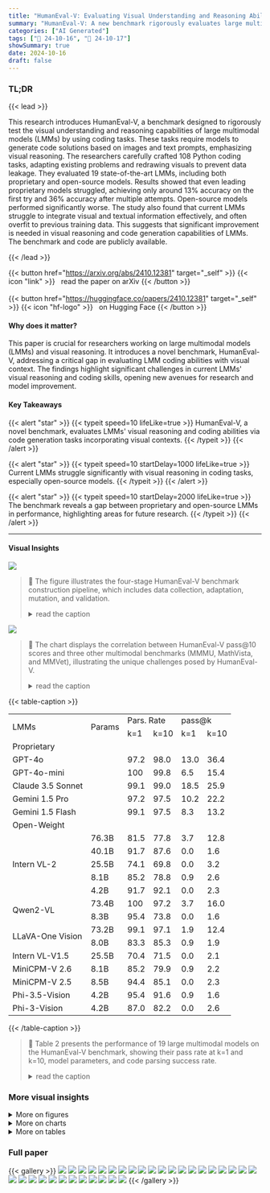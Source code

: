 ```yaml
---
title: "HumanEval-V: Evaluating Visual Understanding and Reasoning Abilities of Large Multimodal Models Through Coding Tasks"
summary: "HumanEval-V: A new benchmark rigorously evaluates large multimodal models' visual understanding and reasoning abilities through carefully designed coding tasks, revealing significant limitations in cu..."
categories: ["AI Generated"]
tags: ["🔖 24-10-16", "🤗 24-10-17"]
showSummary: true
date: 2024-10-16
draft: false
---
```


### TL;DR


{{< lead >}}

This research introduces HumanEval-V, a benchmark designed to rigorously test the visual understanding and reasoning capabilities of large multimodal models (LMMs) by using coding tasks.  These tasks require models to generate code solutions based on images and text prompts, emphasizing visual reasoning. The researchers carefully crafted 108 Python coding tasks, adapting existing problems and redrawing visuals to prevent data leakage.  They evaluated 19 state-of-the-art LMMs, including both proprietary and open-source models.  Results showed that even leading proprietary models struggled, achieving only around 13% accuracy on the first try and 36% accuracy after multiple attempts. Open-source models performed significantly worse.  The study also found that current LMMs struggle to integrate visual and textual information effectively, and often overfit to previous training data. This suggests that significant improvement is needed in visual reasoning and code generation capabilities of LMMs. The benchmark and code are publicly available.

{{< /lead >}}


{{< button href="https://arxiv.org/abs/2410.12381" target="_self" >}}
{{< icon "link" >}} &nbsp; read the paper on arXiv
{{< /button >}}
<br><br>
{{< button href="https://huggingface.co/papers/2410.12381" target="_self" >}}
{{< icon "hf-logo" >}} &nbsp; on Hugging Face
{{< /button >}}

#### Why does it matter?
This paper is crucial for researchers working on large multimodal models (LMMs) and visual reasoning.  It introduces a novel benchmark, HumanEval-V, addressing a critical gap in evaluating LMM coding abilities with visual context. The findings highlight significant challenges in current LMMs' visual reasoning and coding skills, opening new avenues for research and model improvement.
#### Key Takeaways

{{< alert "star" >}}
{{< typeit speed=10 lifeLike=true >}} HumanEval-V, a novel benchmark, evaluates LMMs' visual reasoning and coding abilities via code generation tasks incorporating visual contexts. {{< /typeit >}}
{{< /alert >}}

{{< alert "star" >}}
{{< typeit speed=10 startDelay=1000 lifeLike=true >}} Current LMMs struggle significantly with visual reasoning in coding tasks, especially open-source models. {{< /typeit >}}
{{< /alert >}}

{{< alert "star" >}}
{{< typeit speed=10 startDelay=2000 lifeLike=true >}} The benchmark reveals a gap between proprietary and open-source LMMs in performance, highlighting areas for future research. {{< /typeit >}}
{{< /alert >}}

------
#### Visual Insights



![](figures/figures_3_0.png)

> 🔼 The figure illustrates the four-stage HumanEval-V benchmark construction pipeline, which includes data collection, adaptation, mutation, and validation.
> <details>
> <summary>read the caption</summary>
> Figure 2: The HumanEval-V construction pipeline, with representative examples for each stage.
> </details>





![](charts/charts_7_0.png)

> 🔼 The chart displays the correlation between HumanEval-V pass@10 scores and three other multimodal benchmarks (MMMU, MathVista, and MMVet), illustrating the unique challenges posed by HumanEval-V.
> <details>
> <summary>read the caption</summary>
> Figure 4: Correlation analysis between HumanEval-V pass@10 results and three popular multimodal benchmarks spanning multidisciplinary abilities.
> </details>





{{< table-caption >}}
<table id='0' style='font-size:16px'><tr><td rowspan="2">LMMs</td><td rowspan="2">Params</td><td colspan="2">Pars. Rate</td><td colspan="2">pass@k</td></tr><tr><td>k=1</td><td>k=10</td><td>k=1</td><td>k=10</td></tr><tr><td colspan="6">Proprietary</td></tr><tr><td>GPT-4o</td><td></td><td>97.2</td><td>98.0</td><td>13.0</td><td>36.4</td></tr><tr><td>GPT-4o-mini</td><td></td><td>100</td><td>99.8</td><td>6.5</td><td>15.4</td></tr><tr><td>Claude 3.5 Sonnet</td><td></td><td>99.1</td><td>99.0</td><td>18.5</td><td>25.9</td></tr><tr><td>Gemini 1.5 Pro</td><td></td><td>97.2</td><td>97.5</td><td>10.2</td><td>22.2</td></tr><tr><td>Gemini 1.5 Flash</td><td></td><td>99.1</td><td>97.5</td><td>8.3</td><td>13.2</td></tr><tr><td colspan="6">Open-Weight</td></tr><tr><td rowspan="5">Intern VL-2</td><td>76.3B</td><td>81.5</td><td>77.8</td><td>3.7</td><td>12.8</td></tr><tr><td>40.1B</td><td>91.7</td><td>87.6</td><td>0.0</td><td>1.6</td></tr><tr><td>25.5B</td><td>74.1</td><td>69.8</td><td>0.0</td><td>3.2</td></tr><tr><td>8.1B</td><td>85.2</td><td>78.8</td><td>0.9</td><td>2.6</td></tr><tr><td>4.2B</td><td>91.7</td><td>92.1</td><td>0.0</td><td>2.3</td></tr><tr><td rowspan="2">Qwen2-VL</td><td>73.4B</td><td>100</td><td>97.2</td><td>3.7</td><td>16.0</td></tr><tr><td>8.3B</td><td>95.4</td><td>73.8</td><td>0.0</td><td>1.6</td></tr><tr><td rowspan="2">LLaVA-One Vision</td><td>73.2B</td><td>99.1</td><td>97.1</td><td>1.9</td><td>12.4</td></tr><tr><td>8.0B</td><td>83.3</td><td>85.3</td><td>0.9</td><td>1.9</td></tr><tr><td>Intern VL-V1.5</td><td>25.5B</td><td>70.4</td><td>71.5</td><td>0.0</td><td>2.1</td></tr><tr><td>MiniCPM-V 2.6</td><td>8.1B</td><td>85.2</td><td>79.9</td><td>0.9</td><td>2.2</td></tr><tr><td>MiniCPM-V 2.5</td><td>8.5B</td><td>94.4</td><td>85.1</td><td>0.0</td><td>2.3</td></tr><tr><td>Phi-3.5-Vision</td><td>4.2B</td><td>95.4</td><td>91.6</td><td>0.9</td><td>1.6</td></tr><tr><td>Phi-3-Vision</td><td>4.2B</td><td>87.0</td><td>82.2</td><td>0.0</td><td>2.6</td></tr></table>{{< /table-caption >}}

> 🔼 Table 2 presents the performance of 19 large multimodal models on the HumanEval-V benchmark, showing their pass rate at k=1 and k=10, model parameters, and code parsing success rate.
> <details>
> <summary>read the caption</summary>
> Table 2: Performance of 19 LMMs on HumanEval-V. Scores are shown as percentages, with the highest values highlighted in bold. We also include model size (Params) and code Parsing Success Rate (Pars. Rate).
> </details>



### More visual insights

<details>
<summary>More on figures
</summary>


![](figures/figures_17_0.png)

> 🔼 The figure illustrates the four-stage pipeline (collect, adapt, mutate, and validate) used to construct the HumanEval-V benchmark, showing representative examples for each stage.
> <details>
> <summary>read the caption</summary>
> Figure 2: The HumanEval-V construction pipeline, with representative examples for each stage.
> </details>



![](figures/figures_22_0.png)

> 🔼 The figure shows an example coding task from the HumanEval-V benchmark that requires visual reasoning to complete a Python function.
> <details>
> <summary>read the caption</summary>
> Figure 1: An example coding task in HumanEval-V that all LMMs evaluated in this work cannot solve, including GPT-40 and Claude 3.5 Sonnet. Related error analysis can be found in Appendix A.
> </details>



![](figures/figures_23_0.png)

> 🔼 The figure shows a selection of diverse visual elements used in HumanEval-V coding tasks, showcasing the variety of visual contexts used.
> <details>
> <summary>read the caption</summary>
> Figure 7: A curated selection of representative images in HumanEval-V, covering visual elements like trees, graphs, matrices, maps, grids, flowcharts, and more.
> </details>



![](figures/figures_23_1.png)

> 🔼 The figure illustrates the HumanEval-V construction pipeline, showing the steps involved in collecting, adapting, mutating, and validating coding tasks.
> <details>
> <summary>read the caption</summary>
> Figure 2: The HumanEval-V construction pipeline, with representative examples for each stage.
> </details>



![](figures/figures_24_0.png)

> 🔼 The figure shows an example coding task from HumanEval-V which involves determining if two line segments ultimately intersect, based on visual input and a Python function signature.
> <details>
> <summary>read the caption</summary>
> Figure 1: An example coding task in HumanEval-V that all LMMs evaluated in this work cannot solve, including GPT-40 and Claude 3.5 Sonnet. Related error analysis can be found in Appendix A.
> </details>



![](figures/figures_25_0.png)

> 🔼 The figure illustrates the four-stage HumanEval-V benchmark construction pipeline: collecting, adapting, mutating, and validating coding tasks.
> <details>
> <summary>read the caption</summary>
> Figure 2: The HumanEval-V construction pipeline, with representative examples for each stage.
> </details>



![](figures/figures_26_0.png)

> 🔼 An example coding task in HumanEval-V that emphasizes the need for visual reasoning and cannot be solved by state-of-the-art large multimodal models.
> <details>
> <summary>read the caption</summary>
> Figure 1: An example coding task in HumanEval-V that all LMMs evaluated in this work cannot solve, including GPT-40 and Claude 3.5 Sonnet. Related error analysis can be found in Appendix A.
> </details>



![](figures/figures_27_0.png)

> 🔼 The figure illustrates the HumanEval-V construction pipeline, showing the four main stages: collection, adaptation, mutation, and validation, with representative examples of each stage.
> <details>
> <summary>read the caption</summary>
> Figure 2: The HumanEval-V construction pipeline, with representative examples for each stage.
> </details>



![](figures/figures_28_0.png)

> 🔼 The figure shows an example coding task from the HumanEval-V benchmark, which requires LMMs to solve a geometric intersection problem using only visual information and a function signature.
> <details>
> <summary>read the caption</summary>
> Figure 1: An example coding task in HumanEval-V that all LMMs evaluated in this work cannot solve, including GPT-40 and Claude 3.5 Sonnet. Related error analysis can be found in Appendix A.
> </details>



![](figures/figures_29_0.png)

> 🔼 The figure shows an example coding task from the HumanEval-V benchmark that requires visual reasoning to solve a geometric intersection problem.
> <details>
> <summary>read the caption</summary>
> Figure 1: An example coding task in HumanEval-V that all LMMs evaluated in this work cannot solve, including GPT-40 and Claude 3.5 Sonnet. Related error analysis can be found in Appendix A.
> </details>



![](figures/figures_30_0.png)

> 🔼 The figure shows an example of a coding task from the HumanEval-V benchmark, which involves determining if two line segments intersect based on their coordinates shown in an image.
> <details>
> <summary>read the caption</summary>
> Figure 1: An example coding task in HumanEval-V that all LMMs evaluated in this work cannot solve, including GPT-40 and Claude 3.5 Sonnet. Related error analysis can be found in Appendix A.
> </details>



![](figures/figures_31_0.png)

> 🔼 The figure shows an example coding task from HumanEval-V which requires LMMs to determine if two line segments intersect based on a visual context and textual description.
> <details>
> <summary>read the caption</summary>
> Figure 1: An example coding task in HumanEval-V that all LMMs evaluated in this work cannot solve, including GPT-40 and Claude 3.5 Sonnet. Related error analysis can be found in Appendix A.
> </details>



</details>



<details>
<summary>More on charts
</summary>


![](charts/charts_16_0.png "🔼 Figure 1: An example coding task in HumanEval-V that all LMMs evaluated in this work cannot solve, including GPT-40 and Claude 3.5 Sonnet. Related error analysis can be found in Appendix A.")

> 🔼 The chart shows an example coding task from the HumanEval-V benchmark, illustrating a problem that current state-of-the-art large multimodal models (LMMs) are unable to solve.
> <details>
> <summary>read the caption</summary>
> Figure 1: An example coding task in HumanEval-V that all LMMs evaluated in this work cannot solve, including GPT-40 and Claude 3.5 Sonnet. Related error analysis can be found in Appendix A.
> </details>


![](charts/charts_20_0.png "🔼 Figure 8: The correlations between six multimodal benchmarks, including HumanEval-V. Each subplot, except on the diagonal, visualizes the relationship between two benchmarks.")

> 🔼 The chart visualizes the correlations between HumanEval-V and five other multimodal benchmarks, showing the relationships between benchmark pairs.
> <details>
> <summary>read the caption</summary>
> Figure 8: The correlations between six multimodal benchmarks, including HumanEval-V. Each subplot, except on the diagonal, visualizes the relationship between two benchmarks.
> </details>


![](charts/charts_21_0.png "🔼 Figure 16: A positive example in our data screening process, sourced from CodeForces (https://codeforces.com/problemset/problem/1996/B).")

> 🔼 The chart shows an example of a grid reduction problem where a larger grid is reduced to a smaller grid by a factor of k, where each k x k block is replaced by a single cell representing the value of the cells in that block.
> <details>
> <summary>read the caption</summary>
> Figure 16: A positive example in our data screening process, sourced from CodeForces (https://codeforces.com/problemset/problem/1996/B).
> </details>


![](charts/charts_24_0.png "🔼 Table 2: Performance of 19 LMMs on HumanEval-V. Scores are shown as percentages, with the highest values highlighted in bold. We also include model size (Params) and code Parsing Success Rate (Pars. Rate).")

> 🔼 The table shows the performance of 19 large multimodal models (LLMs) on the HumanEval-V benchmark, including pass rate at k=1 and k=10, model parameters, and parsing success rate.
> <details>
> <summary>read the caption</summary>
> Table 2: Performance of 19 LMMs on HumanEval-V. Scores are shown as percentages, with the highest values highlighted in bold. We also include model size (Params) and code Parsing Success Rate (Pars. Rate).
> </details>


![](charts/charts_26_0.png "🔼 Figure 20: A mutated version of the coding task from Figure 17.")

> 🔼 The chart shows a mutated version of a coding task, changing the image pattern from a five-pointed star to a six-pointed star while maintaining the overall task settings.
> <details>
> <summary>read the caption</summary>
> Figure 20: A mutated version of the coding task from Figure 17.
> </details>


![](charts/charts_26_1.png "🔼 Figure 4: Correlation analysis between HumanEval-V pass@10 results and three popular multimodal benchmarks spanning multidisciplinary abilities.")

> 🔼 The chart displays the correlation analysis between HumanEval-V pass@10 results and three other popular multimodal benchmarks that assess multidisciplinary abilities.
> <details>
> <summary>read the caption</summary>
> Figure 4: Correlation analysis between HumanEval-V pass@10 results and three popular multimodal benchmarks spanning multidisciplinary abilities.
> </details>


![](charts/charts_29_0.png "🔼 Figure 20: A mutated version of the coding task from Figure 17.")

> 🔼 The chart shows a mutated version of a coding task involving connecting points to form a six-pointed star instead of a five-pointed star, increasing the visual complexity.
> <details>
> <summary>read the caption</summary>
> Figure 20: A mutated version of the coding task from Figure 17.
> </details>


</details>



<details>
<summary>More on tables
</summary>


{{< table-caption >}}
<br><table id='11' style='font-size:16px'><tr><td>","</td><td></td></tr><tr><td>Image Description: The image demonstrates the logical OR operation between segments of seven-segment displays. In each result, certain segments are highlighted in red. Here 's a detailed description of each example with the highlighted segments: ### First Example: Operation: 0 or 1, Result: Digit 0. ### Second Example: Operation: 5 or 3, Result: Digit 9. ### Third Example: · · · · Test Cases:</td><td>An Incorrect Solution Generated by InternVL-2-26B: def solution(numbers : List[int]) -> int: segment_map = { 0: [6, 2, 5], 1 : [5], 2: [2, 5, 3], 3: [5, 3], 4: [4, 2, 3], 5: [2, 3, 5], 6: [5, 4], 7: [2, 3], 8: [2, 3, 4, 5], 9: [2, 3, 5] } illuminated_segments = set() for num in numbers: num_segments = segment_map[num] illuminated_segments. update(num_segments) return len(illuminated_segments)</td></tr></table>{{< /table-caption >}}
> 🔼 {{ table.description }}
> <details>
> <summary>read the caption</summary>
> {{ table.caption }}
> </details>


> Table 2 presents the performance of 19 large multimodal models on the HumanEval-V benchmark, showing their pass@1 and pass@10 scores, model parameters, and parsing success rates.


{{< table-caption >}}
<table id='14' style='font-size:20px'><tr><td rowspan="2">LMMs</td><td rowspan="2">LLM Decoders</td><td colspan="2">Params</td><td colspan="2">HumanEval+</td><td colspan="2">MBPP+</td></tr><tr><td>LLM</td><td>LMM</td><td>LLM</td><td>LMM</td><td>LLM</td><td>LMM</td></tr><tr><td>Intern VL-2</td><td>Nous-Hermes-2- Yi</td><td>34.4B</td><td>40.1B</td><td>66.5</td><td>38.4�28.1</td><td>57.9</td><td>47.1�10.8</td></tr><tr><td>Intern VL-2</td><td>InternLM2-Chat</td><td>19.9B</td><td>25.5B</td><td>65.2</td><td>54.9⌀10.3</td><td>55.4</td><td>51.913.5</td></tr><tr><td>InternVL-2</td><td>InternLM2.5-Chat</td><td>7.7B</td><td>8.1B</td><td>63.4</td><td>50.0⌀13.4</td><td>53.9</td><td>52.4↓1.5</td></tr><tr><td>InternVL-2</td><td>Phi-3-Mini-Instruct</td><td>3.8B</td><td>4.2B</td><td>64.0</td><td>57.3、6.7</td><td>57.1</td><td>57.1 0.0</td></tr><tr><td>Phi-3.5-Vision</td><td>Phi-3.5-Mini-Instruct</td><td>3.8B</td><td>4.2B</td><td>65.9</td><td>51.8⌀14.1</td><td>52.6</td><td>50.4↓2.2</td></tr><tr><td>Qwen2-VL</td><td>Qwen2</td><td>7.6B</td><td>8.3B</td><td>58.5</td><td>65.2 6.7</td><td>53.1</td><td>43.6�9.5</td></tr><tr><td>LLaVA-OneVision</td><td>Qwen2</td><td>7.6B</td><td>8.0B</td><td>58.5</td><td>59.1 0.6</td><td>53.1</td><td>51.6⌀1.5</td></tr><tr><td>MiniCPM-V 2.6</td><td>Qwen2</td><td>7.6B</td><td>8.1B</td><td>58.5</td><td>39.6�18.9</td><td>53.1</td><td>37.6⌀15.5</td></tr><tr><td>MiniCPM-V 2.5</td><td>Llama-3-Instruct</td><td>8.0B</td><td>8.5B</td><td>55.5</td><td>46.3�9.2</td><td>51.9</td><td>47.1 4.8</td></tr><tr><td>GPT-4o</td><td></td><td></td><td></td><td></td><td>86.0</td><td></td><td>68.7</td></tr><tr><td>GPT-4o-mini</td><td></td><td></td><td></td><td></td><td>84.8</td><td></td><td>65.7</td></tr></table>{{< /table-caption >}}
> 🔼 {{ table.description }}
> <details>
> <summary>read the caption</summary>
> {{ table.caption }}
> </details>


> Table 2 presents the performance of 19 large multimodal models (LMMs) on the HumanEval-V benchmark, showing their pass rate, model size, and parsing success rate.


{{< table-caption >}}
<table id='2' style='font-size:14px'><tr><td rowspan="2">LMMs</td><td rowspan="2">Params</td><td rowspan="2">pass@1</td><td rowspan="2">pass@10</td><td colspan="4">pass@k (n = 100)</td></tr><tr><td>k=10</td><td>k=20</td><td>k=50</td><td>k=100</td></tr><tr><td colspan="8">Proprietary</td></tr><tr><td>GPT-4o</td><td></td><td>13.0</td><td>36.4</td><td>39.0</td><td>44.1</td><td>49.9</td><td>53.7</td></tr><tr><td>GPT-4o-mini</td><td></td><td>6.5</td><td>15.4</td><td>15.3</td><td>20.1</td><td>26.7</td><td>31.5</td></tr><tr><td colspan="8">Open-Weight</td></tr><tr><td>Intern VL-2</td><td>40.1B</td><td>0.0</td><td>1.6</td><td>3.0</td><td>4.9</td><td>8.0</td><td>10.2</td></tr><tr><td>InternVL-2</td><td>25.5B</td><td>0.0</td><td>3.2</td><td>3.2</td><td>4.9</td><td>7.7</td><td>10.2</td></tr><tr><td>InternVL-2</td><td>8.1B</td><td>0.9</td><td>2.6</td><td>3.0</td><td>5.0</td><td>8.4</td><td>10.2</td></tr><tr><td>InternVL-2</td><td>4.2B</td><td>0.0</td><td>2.3</td><td>2.3</td><td>4.4</td><td>9.4</td><td>14.8</td></tr><tr><td>Qwen2-VL</td><td>8.3B</td><td>0.0</td><td>1.6</td><td>3.1</td><td>5.2</td><td>8.7</td><td>11.1</td></tr><tr><td>LLaVA-OneVision</td><td>8.0B</td><td>0.9</td><td>1.9</td><td>1.9</td><td>3.4</td><td>6.7</td><td>10.2</td></tr><tr><td>Intern VL-Chat-V1.5</td><td>25.5B</td><td>0.0</td><td>2.1</td><td>3.1</td><td>5.3</td><td>9.3</td><td>13.0</td></tr><tr><td>MiniCPM-V 2.6</td><td>8.1B</td><td>0.9</td><td>2.2</td><td>1.7</td><td>2.8</td><td>4.8</td><td>7.4</td></tr><tr><td>MiniCPM-V 2.5</td><td>8.5B</td><td>0.0</td><td>2.3</td><td>1.3</td><td>2.4</td><td>5.5</td><td>9.3</td></tr><tr><td>Phi-3.5-Vision</td><td>4.2B</td><td>0.9</td><td>1.6</td><td>2.1</td><td>3.3</td><td>5.0</td><td>6.5</td></tr><tr><td>Phi-3-Vision</td><td>4.2B</td><td>0.0</td><td>2.6</td><td>1.8</td><td>3.3</td><td>6.6</td><td>9.3</td></tr></table>{{< /table-caption >}}
> 🔼 {{ table.description }}
> <details>
> <summary>read the caption</summary>
> {{ table.caption }}
> </details>


> Table 2 presents the performance of 19 large multimodal models (LMMs) on the HumanEval-V benchmark, showing their pass@1 and pass@10 scores, model parameters, and parsing success rates.


{{< table-caption >}}
<table id='4' style='font-size:16px'><tr><td rowspan="2">LMMs</td><td rowspan="2">pass@1</td><td rowspan="2">pass@ 10</td><td colspan="6">pass@k (n = 1, 000)</td></tr><tr><td>k=100</td><td>k=200</td><td>k=400</td><td>k=600</td><td>k=800</td><td>k=1000</td></tr><tr><td>GPT-4o</td><td>13.0</td><td>36.4</td><td>55.3</td><td>59.9</td><td>64.3</td><td>66.4</td><td>67.7</td><td>68.5</td></tr><tr><td>GPT-4o-mini</td><td>6.5</td><td>15.4</td><td>31.3</td><td>36.0</td><td>40.5</td><td>43.0</td><td>44.9</td><td>46.3</td></tr></table>{{< /table-caption >}}
> 🔼 {{ table.description }}
> <details>
> <summary>read the caption</summary>
> {{ table.caption }}
> </details>


> Table 2 presents the performance of 19 large multimodal models on the HumanEval-V benchmark, showing their pass@1 and pass@10 scores, model sizes, and parsing success rates.


{{< table-caption >}}
<table id='2' style='font-size:16px'><tr><td rowspan="2">Models</td><td rowspan="2">Params</td><td colspan="5">Multidisciplinary Multimodal Benchmarks</td><td colspan="2">HumanEval-V</td></tr><tr><td>MMMU</td><td>MathVista</td><td>MMVet</td><td>MME</td><td>RealWorldQA</td><td>pass@1</td><td>pass @ 10</td></tr><tr><td colspan="9">Proprietary</td></tr><tr><td>GPT-4o</td><td></td><td>69.2</td><td>61.3</td><td>69.1</td><td>2310.3</td><td>75.4</td><td>13.0</td><td>36.4</td></tr><tr><td>GPT-4o-mini</td><td></td><td>60.0</td><td>52.4</td><td>66.9</td><td>2003.4</td><td>67.1</td><td>6.5</td><td>15.4</td></tr><tr><td>Claude 3.5 Sonnet</td><td></td><td>65.9</td><td>61.6</td><td>66.0</td><td>1920.0</td><td>60.1</td><td>18.5</td><td>25.9</td></tr><tr><td>Gemini 1.5 Pro</td><td></td><td>60.6</td><td>57.7</td><td>64.0</td><td>2110.6</td><td>64.1</td><td>10.2</td><td>22.2</td></tr><tr><td>Gemini 1.5 Flash</td><td></td><td>58.2</td><td>51.2</td><td>63.2</td><td>2077.9</td><td>69.0</td><td>8.3</td><td>13.2</td></tr><tr><td colspan="9">Open-Weight</td></tr><tr><td rowspan="5">Intern VL-2</td><td>76.3B</td><td>58.3</td><td>65.6</td><td>64.4</td><td>2397.6</td><td>72.7</td><td>3.7</td><td>12.8</td></tr><tr><td>40.1B</td><td>55.2</td><td>64.0</td><td>61.8</td><td>2293.1</td><td>70.1</td><td>0.0</td><td>1.6</td></tr><tr><td>25.5B</td><td>50.7</td><td>59.4</td><td>60.0</td><td>2259.8</td><td>68.1</td><td>0.0</td><td>3.2</td></tr><tr><td>8.1B</td><td>51.2</td><td>58.3</td><td>54.3</td><td>2215.1</td><td>64.2</td><td>0.9</td><td>2.6</td></tr><tr><td>4.2B</td><td>48.3</td><td>58.1</td><td>50.9</td><td>2064.6</td><td>60.5</td><td>0.0</td><td>2.3</td></tr><tr><td rowspan="2">Qwen2-VL</td><td>73.4B</td><td>64.5</td><td>70.5</td><td>74.0</td><td>2482.7</td><td>77.8</td><td>3.7</td><td>16.0</td></tr><tr><td>8.3B</td><td>54.1</td><td>58.2</td><td>62.0</td><td>2326.8</td><td>70.1</td><td>0.0</td><td>1.6</td></tr><tr><td rowspan="2">LLaVA-One Vision</td><td>73.2B</td><td>56.8</td><td>67.5</td><td>63.7</td><td>2261.0</td><td>71.9</td><td>1.9</td><td>12.4</td></tr><tr><td>8.0B</td><td>48.8</td><td>63.2</td><td>57.5</td><td>1998.0</td><td>66.3</td><td>0.9</td><td>1.9</td></tr><tr><td>InternVL-Chat-V1.5</td><td>25.5B</td><td>46.8</td><td>54.7</td><td>55.4</td><td>2189.6</td><td>65.6</td><td>0.0</td><td>2.1</td></tr><tr><td>MiniCPM-V 2.6</td><td>8.1B</td><td>49.8</td><td>60.6</td><td>60.0</td><td>2268.7</td><td>65.0</td><td>0.9</td><td>2.2</td></tr><tr><td>MiniCPM-V 2.5</td><td>8.5B</td><td>45.8</td><td>54.3</td><td>52.8</td><td>2024.6</td><td>63.5</td><td>0.0</td><td>2.3</td></tr><tr><td>Phi-3.5-Vision</td><td>4.2B</td><td>44.6</td><td>43.2</td><td>43.2</td><td>1838.1</td><td>53.6</td><td>0.9</td><td>1.6</td></tr><tr><td>Phi-3- Vision</td><td>4.2B</td><td>46.1</td><td>44.6</td><td>44.1</td><td>1508.0</td><td>58.8</td><td>0.0</td><td>2.6</td></tr></table>{{< /table-caption >}}
> 🔼 {{ table.description }}
> <details>
> <summary>read the caption</summary>
> {{ table.caption }}
> </details>


> Table 2 presents the performance of 19 large multimodal models on the HumanEval-V benchmark, showing their pass@1 and pass@10 scores, model sizes, and parsing success rates.


{{< table-caption >}}
<table id='4' style='font-size:14px'><tr><td></td><td>MMMU</td><td>MathVista</td><td>MMVet</td><td>MME</td><td>RealWorldQA</td><td>HumanEval-V</td></tr><tr><td>MMMU</td><td>-</td><td>0.51</td><td>0.88</td><td>0.42</td><td>0.61</td><td>0.90</td></tr><tr><td>MathVista</td><td>0.51</td><td>-</td><td>0.72</td><td>0.77</td><td>0.73</td><td>0.28</td></tr><tr><td>MMVet</td><td>0.88</td><td>0.72</td><td>-</td><td>0.68</td><td>0.81</td><td>0.67</td></tr><tr><td>MME</td><td>0.42</td><td>0.77</td><td>0.68</td><td>-</td><td>0.80</td><td>0.17</td></tr><tr><td>RealWorldQA</td><td>0.61</td><td>0.73</td><td>0.81</td><td>0.80</td><td>-</td><td>0.38</td></tr><tr><td>HumanEval-V</td><td>0.90</td><td>0.28</td><td>0.67</td><td>0.17</td><td>0.38</td><td>-</td></tr><tr><td>Average</td><td>0.66</td><td>0.60</td><td>0.75</td><td>0.57</td><td>0.67</td><td>0.48</td></tr></table>{{< /table-caption >}}
> 🔼 {{ table.description }}
> <details>
> <summary>read the caption</summary>
> {{ table.caption }}
> </details>


> Table 2 presents the performance of 19 state-of-the-art large multimodal models (LMMs) on the HumanEval-V benchmark, showing their pass@1 and pass@10 scores, model parameters, and parsing success rates.


{{< table-caption >}}
<table id='5' style='font-size:16px'><tr><td></td><td>dict</td><td>float</td><td>int</td><td>1D list</td><td>2D list</td><td>np.ndarray</td><td>str</td><td>tuple</td><td>pd.DataFrame</td><td>bool</td></tr><tr><td>Input</td><td>8</td><td>3</td><td>34</td><td>35</td><td>24</td><td>2</td><td>4</td><td>12</td><td>-</td><td>-</td></tr><tr><td>Output</td><td>-</td><td>3</td><td>5</td><td>34</td><td>6</td><td>6</td><td>3</td><td>3</td><td>3</td><td>45</td></tr></table>{{< /table-caption >}}
> 🔼 {{ table.description }}
> <details>
> <summary>read the caption</summary>
> {{ table.caption }}
> </details>


> Table 2 presents the performance of 19 large multimodal models on the HumanEval-V benchmark, showing their pass@1 and pass@10 scores, model sizes, and parsing success rates.


</details>


### Full paper

{{< gallery >}}
<img src="paper_images/1.png" class="grid-w50 md:grid-w33 xl:grid-w25" />
<img src="paper_images/2.png" class="grid-w50 md:grid-w33 xl:grid-w25" />
<img src="paper_images/3.png" class="grid-w50 md:grid-w33 xl:grid-w25" />
<img src="paper_images/4.png" class="grid-w50 md:grid-w33 xl:grid-w25" />
<img src="paper_images/5.png" class="grid-w50 md:grid-w33 xl:grid-w25" />
<img src="paper_images/6.png" class="grid-w50 md:grid-w33 xl:grid-w25" />
<img src="paper_images/7.png" class="grid-w50 md:grid-w33 xl:grid-w25" />
<img src="paper_images/8.png" class="grid-w50 md:grid-w33 xl:grid-w25" />
<img src="paper_images/9.png" class="grid-w50 md:grid-w33 xl:grid-w25" />
<img src="paper_images/10.png" class="grid-w50 md:grid-w33 xl:grid-w25" />
<img src="paper_images/11.png" class="grid-w50 md:grid-w33 xl:grid-w25" />
<img src="paper_images/12.png" class="grid-w50 md:grid-w33 xl:grid-w25" />
<img src="paper_images/13.png" class="grid-w50 md:grid-w33 xl:grid-w25" />
<img src="paper_images/14.png" class="grid-w50 md:grid-w33 xl:grid-w25" />
<img src="paper_images/15.png" class="grid-w50 md:grid-w33 xl:grid-w25" />
<img src="paper_images/16.png" class="grid-w50 md:grid-w33 xl:grid-w25" />
<img src="paper_images/17.png" class="grid-w50 md:grid-w33 xl:grid-w25" />
<img src="paper_images/18.png" class="grid-w50 md:grid-w33 xl:grid-w25" />
<img src="paper_images/19.png" class="grid-w50 md:grid-w33 xl:grid-w25" />
<img src="paper_images/20.png" class="grid-w50 md:grid-w33 xl:grid-w25" />
<img src="paper_images/21.png" class="grid-w50 md:grid-w33 xl:grid-w25" />
<img src="paper_images/22.png" class="grid-w50 md:grid-w33 xl:grid-w25" />
<img src="paper_images/23.png" class="grid-w50 md:grid-w33 xl:grid-w25" />
<img src="paper_images/24.png" class="grid-w50 md:grid-w33 xl:grid-w25" />
<img src="paper_images/25.png" class="grid-w50 md:grid-w33 xl:grid-w25" />
<img src="paper_images/26.png" class="grid-w50 md:grid-w33 xl:grid-w25" />
<img src="paper_images/27.png" class="grid-w50 md:grid-w33 xl:grid-w25" />
<img src="paper_images/28.png" class="grid-w50 md:grid-w33 xl:grid-w25" />
<img src="paper_images/29.png" class="grid-w50 md:grid-w33 xl:grid-w25" />
<img src="paper_images/30.png" class="grid-w50 md:grid-w33 xl:grid-w25" />
<img src="paper_images/31.png" class="grid-w50 md:grid-w33 xl:grid-w25" />
<img src="paper_images/32.png" class="grid-w50 md:grid-w33 xl:grid-w25" />
{{< /gallery >}}
